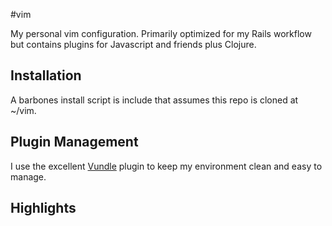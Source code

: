 #vim

My personal vim configuration. Primarily optimized for my Rails workflow but contains plugins for Javascript and friends plus Clojure.

## Installation

A barbones install script is include that assumes this repo is cloned at ~/vim.

## Plugin Management

I use the excellent [Vundle](https://github.com/gmarik/Vundle.vim) plugin to keep my environment clean and easy to manage.

## Highlights


